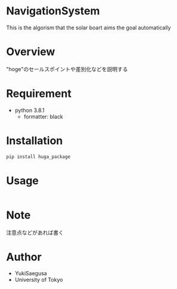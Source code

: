 # NavigationSystem

This is the algorism that the solar boart aims the goal automatically
 

# Overview
 
"hoge"のセールスポイントや差別化などを説明する
 
# Requirement
 
 
* python 3.8.1
  * formatter: black

 
# Installation
 
```bash
pip install huga_package
```
 
# Usage
 
```bash

```
 
# Note
 
注意点などがあれば書く
 
# Author
 
 
* YukiSaegusa
* University of Tokyo
 
